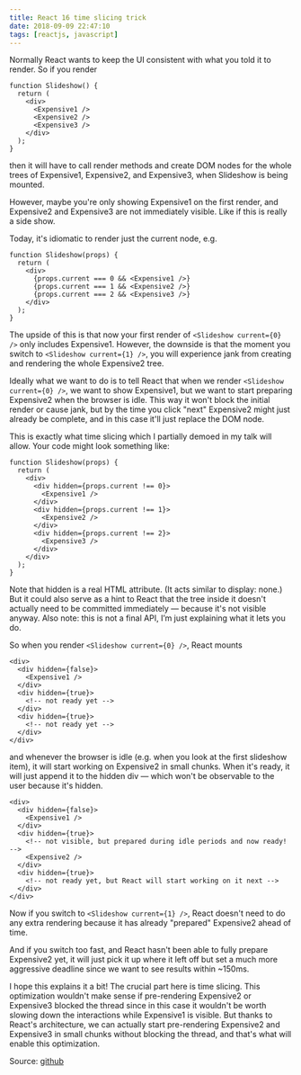 ```yaml
---
title: React 16 time slicing trick
date: 2018-09-09 22:47:10
tags: [reactjs, javascript]
---
```


Normally React wants to keep the UI consistent with what you told it to render.
So if you render
```
function Slideshow() {
  return (
    <div>
      <Expensive1 />
      <Expensive2 />
      <Expensive3 />
    </div>
  );
}
```
then it will have to call render methods and create DOM nodes for the whole trees of Expensive1, Expensive2, and Expensive3, when Slideshow is being mounted.

However, maybe you're only showing Expensive1 on the first render, and Expensive2 and Expensive3 are not immediately visible. Like if this is really a side show.

Today, it's idiomatic to render just the current node, e.g.
```
function Slideshow(props) {
  return (
    <div>
      {props.current === 0 && <Expensive1 />}
      {props.current === 1 && <Expensive2 />}
      {props.current === 2 && <Expensive3 />}
    </div>
  );
}
```
The upside of this is that now your first render of `<Slideshow current={0} />` only includes Expensive1. However, the downside is that the moment you switch to `<Slideshow current={1} />`, you will experience jank from creating and rendering the whole Expensive2 tree.

Ideally what we want to do is to tell React that when we render `<Slideshow current={0} />`, we want to show Expensive1, but we want to start preparing Expensive2 when the browser is idle. This way it won't block the initial render or cause jank, but by the time you click "next" Expensive2 might just already be complete, and in this case it'll just replace the DOM node.

This is exactly what time slicing which I partially demoed in my talk will allow. Your code might look something like:
```
function Slideshow(props) {
  return (
    <div>
      <div hidden={props.current !== 0}>
        <Expensive1 />
      </div>
      <div hidden={props.current !== 1}>
        <Expensive2 />
      </div>
      <div hidden={props.current !== 2}>
        <Expensive3 />
      </div>
    </div>
  );
}
```
Note that hidden is a real HTML attribute. (It acts similar to display: none.) But it could also serve as a hint to React that the tree inside it doesn't actually need to be committed immediately — because it's not visible anyway. Also note: this is not a final API, I’m just explaining what it lets you do.

So when you render `<Slideshow current={0} />`, React mounts
```
<div>
  <div hidden={false}>
    <Expensive1 />
  </div>
  <div hidden={true}>
    <!-- not ready yet -->
  </div>
  <div hidden={true}>
    <!-- not ready yet -->
  </div>
</div>
```
and whenever the browser is idle (e.g. when you look at the first slideshow item), it will start working on Expensive2 in small chunks. When it's ready, it will just append it to the hidden div — which won't be observable to the user because it's hidden.
```
<div>
  <div hidden={false}>
    <Expensive1 />
  </div>
  <div hidden={true}>
    <!-- not visible, but prepared during idle periods and now ready! -->
    <Expensive2 />
  </div>
  <div hidden={true}>
    <!-- not ready yet, but React will start working on it next -->
  </div>
</div>
```
Now if you switch to `<Slideshow current={1} />`, React doesn't need to do any extra rendering because it has already "prepared" Expensive2 ahead of time.

And if you switch too fast, and React hasn't been able to fully prepare Expensive2 yet, it will just pick it up where it left off but set a much more aggressive deadline since we want to see results within ~150ms.

I hope this explains it a bit! The crucial part here is time slicing. This optimization wouldn't make sense if pre-rendering Expensive2 or Expensive3 blocked the thread since in this case it wouldn't be worth slowing down the interactions while Expensive1 is visible. But thanks to React's architecture, we can actually start pre-rendering Expensive2 and Expensive3 in small chunks without blocking the thread, and that's what will enable this optimization.

Source: [github](https://github.com/oliviertassinari/react-swipeable-views/issues/453#issuecomment-417939459)